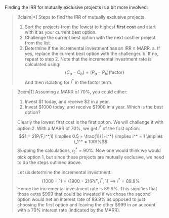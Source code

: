 Finding the IRR for mutually exclusive projects is a bit more involved:

>[!claim|*] Steps to find the IRR of mutually exclusive projects
>1. Sort the projects from the lowest to highest **first cost** and start with it as your current best option. 
>2. Challenge the current best option with the next costlier project from the list.
>3. Determine if the incremental investment has an IRR $\ge$ MARR.
>	a. If yes, replace the current best option with the challenger.
>	b. If no, repeat to step $2$.
>Note that the incremental investment rate is calculated using: $$(C_a-C_b)=(P_a-P_b)(\text{factor})$$And then isolating for $i^*$ in the $\text{factor}$ term.

>[!exm|1]
>Assuming a MARR of $70\%$, you could either:
>1. Invest $\$1$ today, and receive $\$2$ in a year.
>2. Invest $\$1000$ today, and receive $\$1900$ in a year.
>Which is the best option?
>
>Clearly the lowest first cost is the first option. We will challenge it with option 2. With a MARR of $70\%$, we get $i^*$ of the first option: $$1 = 2(P/F,i^*,1) \implies 0.5 = \frac{1}{1+i^*} \implies i^* = 1 \implies i_1^* = 100\%$$Skipping the calculations, $i_2^* = 90\%$. Now one would think we would pick option $1$, but since these projects are mutually exclusive, we need to do the steps outlined above.
>
>Let us determine the incremental investment: $$(1000-1)=(1900-2)(P/F, i^*,1) \implies i^* = 89.9\%$$Hence the incremental investment rate is $89.9\%$. This signifies that those extra $\$999$ that could be invested if we chose the second option would net an interest rate of $89.9\%$ as opposed to just choosing the first option and leaving the other $\$999$ in an account with a $70\%$ interest rate (indicated by the MARR). 


